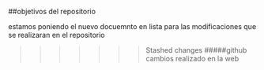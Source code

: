 
##objetivos del repositorio

estamos poniendo el nuevo docuemnto en lista para las modificaciones que se realizaran en el repositorio

>>>>>>> Stashed changes
#####github
cambios realizado en la web
